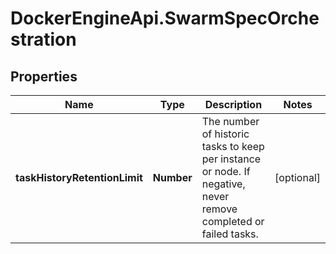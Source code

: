 # DockerEngineApi.SwarmSpecOrchestration

## Properties

Name | Type | Description | Notes
------------ | ------------- | ------------- | -------------
**taskHistoryRetentionLimit** | **Number** | The number of historic tasks to keep per instance or node. If negative, never remove completed or failed tasks.  | [optional] 



